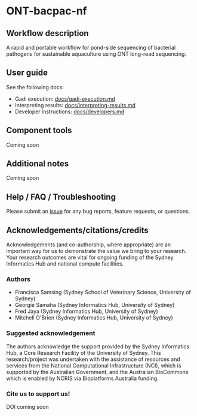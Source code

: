 # ONT-bacpac-nf

## Workflow description 

A rapid and portable workflow for pond-side sequencing of bacterial pathogens for sustainable aquaculture using ONT long-read sequencing. 

## User guide 

See the following docs: 
- Gadi execution: [docs/gadi-execution.md](docs/gadi-execution.md)
- Interpreting results: [docs/interpreting-results.md](docs/interpreting-results.md)
- Developer instructions: [docs/developers.md](docs/developers.md)

## Component tools 

Coming soon 

## Additional notes

Coming soon 

## Help / FAQ / Troubleshooting

Please submit an [issue](https://github.com/Sydney-Informatics-Hub/ONT-bacpac-nf/issues/new/choose) for any bug reports, feature requests, or questions. 

## Acknowledgements/citations/credits

Acknowledgements (and co-authorship, where appropriate) are an important way for us to demonstrate the value we bring to your research. Your research outcomes are vital for ongoing funding of the Sydney Informatics Hub and national compute facilities.

### Authors

- Francisca Samsing (Sydney School of Veterinary Science, University of Sydney)
- Georgie Samaha (Sydney Informatics Hub, University of Sydney)
- Fred Jaya (Sydney Informatics Hub, University of Sydney)
- Mitchell O'Brien (Sydney Informatics Hub, University of Sydney)
  
### Suggested acknowledgement
The authors acknowledge the support provided by the Sydney Informatics Hub, a Core Research Facility of the University of Sydney. This research/project was undertaken with the assistance of resources and services from the National Computational Infrastructure (NCI), which is supported by the Australian Government, and the Australian BioCommons which is enabled by NCRIS via Bioplatforms Australia funding.

### Cite us to support us!

DOI coming soon 
